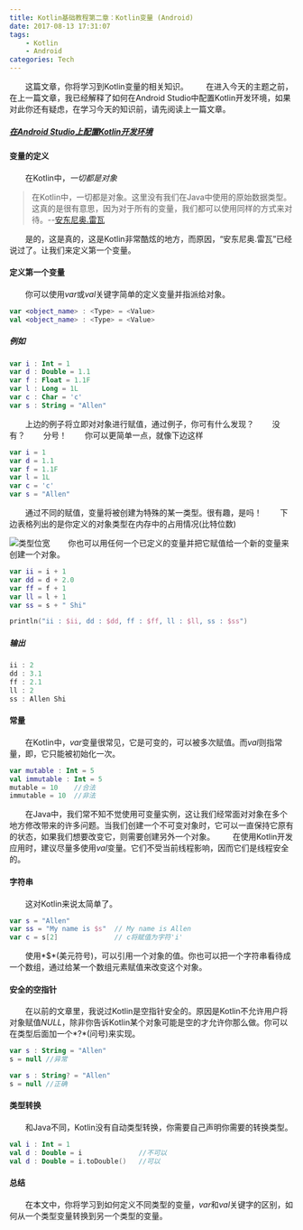 ```yaml
---
title: Kotlin基础教程第二章：Kotlin变量 (Android)
date: 2017-08-13 17:31:07
tags: 
    - Kotlin
    - Android
categories: Tech
---
```

&#8195;&#8195;这篇文章，你将学习到Kotlin变量的相关知识。
&#8195;&#8195;在进入今天的主题之前，在上一篇文章，我已经解释了如何在Android Studio中配置Kotlin开发环境，如果对此你还有疑虑，在学习今天的知识前，请先阅读上一篇文章。
##### *[在Android Studio上配置Kotlin开发环境][1]*
#### 变量的定义
&#8195;&#8195;在Kotlin中，*一切都是对象*
>在Kotlin中，一切都是对象。这里没有我们在Java中使用的原始数据类型。这真的是很有意思，因为对于所有的变量，我们都可以使用同样的方式来对待。--[安东尼奥.雷瓦][2]

&#8195;&#8195;是的，这是真的，这是Kotlin非常酷炫的地方，而原因，“安东尼奥.雷瓦”已经说过了。让我们来定义第一个变量。
#### 定义第一个变量
&#8195;&#8195;你可以使用*var*或*val*关键字简单的定义变量并指派给对象。
``` kotlin
var <object_name> : <Type> = <Value>
val <object_name> : <Type> = <Value>
```
##### 例如
``` kotlin
var i : Int = 1
var d : Double = 1.1
var f : Float = 1.1F
var l : Long = 1L
var c : Char = 'c'
var s : String = "Allen"
```
&#8195;&#8195;上边的例子将立即对对象进行赋值，通过例子，你可有什么发现？<!-- more -->
&#8195;&#8195;没有？
&#8195;&#8195;分号！
&#8195;&#8195;你可以更简单一点，就像下边这样
``` kotlin
var i = 1
var d = 1.1
var f = 1.1F
var l = 1L
var c = 'c'
var s = "Allen"
```
&#8195;&#8195;通过不同的赋值，变量将被创建为特殊的某一类型。很有趣，是吗！
&#8195;&#8195;下边表格列出的是你定义的对象类型在内存中的占用情况(比特位数)

![类型位宽](3.png)
&#8195;&#8195;你也可以用任何一个已定义的变量并把它赋值给一个新的变量来创建一个对象。
``` kotlin
var ii = i + 1
var dd = d + 2.0
var ff = f + 1
var ll = l + 1
var ss = s + " Shi"

println("ii : $ii, dd : $dd, ff : $ff, ll : $ll, ss : $ss")
```
##### 输出
``` kotlin
ii : 2
dd : 3.1
ff : 2.1
ll : 2
ss : Allen Shi
```
#### 常量
&#8195;&#8195;在Kotlin中，*var*变量很常见，它是可变的，可以被多次赋值。而*val*则指常量，即，它只能被初始化一次。
``` kotlin
var mutable : Int = 5
val immutable : Int = 5
mutable = 10    //合法
immutable = 10  //非法
```
&#8195;&#8195;在Java中，我们常不知不觉使用可变量实例，这让我们经常面对对象在多个地方修改带来的许多问题。当我们创建一个不可变对象时，它可以一直保持它原有的状态，如果我们想要改变它，则需要创建另外一个对象。
&#8195;&#8195;在使用Kotlin开发应用时，建议尽量多使用*val*变量。它们不受当前线程影响，因而它们是线程安全的。
#### 字符串
&#8195;&#8195;这对Kotlin来说太简单了。
``` kotlin
var s = "Allen"
var ss = "My name is $s"  // My name is Allen
var c = s[2]              // c将赋值为字符'i'
```
&#8195;&#8195;使用*$*(美元符号)，可以引用一个对象的值。你也可以把一个字符串看待成一个数组，通过给某一个数组元素赋值来改变这个对象。
#### 安全的空指针
&#8195;&#8195;在以前的文章里，我说过Kotlin是空指针安全的。原因是Kotlin不允许用户将对象赋值*NULL*，除非你告诉Kotlin某个对象可能是空的才允许你那么做。你可以在类型后面加一个*?*(问号)来实现。
``` kotlin
var s : String = "Allen"
s = null //异常

var s : String? = "Allen"
s = null //正确
```
#### 类型转换
&#8195;&#8195;和Java不同，Kotlin没有自动类型转换，你需要自己声明你需要的转换类型。
``` kotlin
val i : Int = 1
val d : Double = i              //不可以
val d : Double = i.toDouble()   //可以
```
#### 总结
&#8195;&#8195;在本文中，你将学习到如何定义不同类型的变量，*var*和*val*关键字的区别，如何从一个类型变量转换到另一个类型的变量。

[1]: https://chuyao.github.io/2017/08/10/kotlin-android-tutorial-1/
[2]: https://antonioleiva.com/about/
